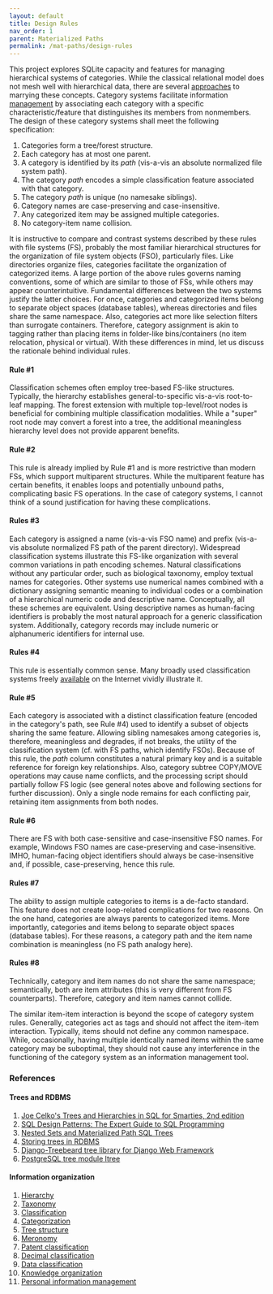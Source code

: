 ```yaml
---
layout: default
title: Design Rules
nav_order: 1
parent: Materialized Paths
permalink: /mat-paths/design-rules
---
```


This project explores SQLite capacity and features for managing hierarchical systems of categories. While the classical relational model does not mesh well with hierarchical data, there are several [approaches](#TreesAndRDBMS) to marrying these concepts. Category systems facilitate information [management](#ClassRefs) by associating each category with a specific characteristic/feature that distinguishes its members from nonmembers. The design of these category systems shall meet the following specification:

<a name="Rules"></a>
 1. Categories form a tree/forest structure.
 2. Each category has at most one parent. 
 3. A category is identified by its *path* (vis-a-vis an absolute normalized file system path).
 4. The category *path* encodes a simple classification feature associated with that category.
 5. The category *path* is unique (no namesake siblings).
 6. Category names are case-preserving and case-insensitive.
 7. Any categorized item may be assigned multiple categories.
 8. No category-item name collision.

It is instructive to compare and contrast systems described by these rules with file systems (FS), probably the most familiar hierarchical structures for the organization of file system objects (FSO), particularly files. Like directories organize files, categories facilitate the organization of categorized items. A large portion of the above rules governs naming conventions, some of which are similar to those of FSs, while others may appear counterintuitive. Fundamental differences between the two systems justify the latter choices. For once, categories and categorized items belong to separate object spaces (database tables), whereas directories and files share the same namespace. Also, categories act more like selection filters than surrogate containers. Therefore, category assignment is akin to tagging rather than placing items in folder-like bins/containers (no item relocation, physical or virtual). With these differences in mind, let us discuss the rationale behind individual rules.

#### Rule #1

Classification schemes often employ tree-based FS-like structures. Typically, the hierarchy establishes general-to-specific vis-a-vis root-to-leaf mapping. The forest extension with multiple top-level/root nodes is beneficial for combining multiple classification modalities. While a "super" root node may convert a forest into a tree, the additional meaningless hierarchy level does not provide apparent benefits.

#### Rule #2

This rule is already implied by Rule #1 and is more restrictive than modern FSs, which support multiparent structures. While the multiparent feature has certain benefits, it enables loops and potentially unbound paths, complicating basic FS operations. In the case of category systems, I cannot think of a sound justification for having these complications.

#### Rules #3

Each category is assigned a name (vis-a-vis FSO name) and prefix (vis-a-vis absolute normalized FS path of the parent directory). Widespread classification systems illustrate this FS-like organization with several common variations in path encoding schemes. Natural classifications without any particular order, such as biological taxonomy, employ textual names for categories. Other systems use numerical names combined with a dictionary assigning semantic meaning to individual codes or a combination of a hierarchical numeric code and descriptive name. Conceptually, all these schemes are equivalent. Using descriptive names as human-facing identifiers is probably the most natural approach for a generic classification system. Additionally, category records may include numeric or alphanumeric identifiers for internal use.

#### Rules #4

This rule is essentially common sense. Many broadly used classification systems freely [available](#ClassRefs) on the Internet vividly illustrate it. 

#### Rule #5

Each category is associated with a distinct classification feature (encoded in the category's path, see Rule #4) used to identify a subset of objects sharing the same feature. Allowing sibling namesakes among categories is, therefore, meaningless and degrades, if not breaks, the utility of the classification system (cf. with FS paths, which identify FSOs). Because of this rule, the *path* column constitutes a natural primary key and is a suitable reference for foreign key relationships. Also, category subtree COPY/MOVE operations may cause name conflicts, and the processing script should partially follow FS logic (see general notes above and following sections for further discussion). Only a single node remains for each conflicting pair, retaining item assignments from both nodes.

#### Rule #6

There are FS with both case-sensitive and case-insensitive FSO names. For example, Windows FSO names are case-preserving and case-insensitive. IMHO, human-facing object identifiers should always be case-insensitive and, if possible, case-preserving, hence this rule.

#### Rules #7

The ability to assign multiple categories to items is a de-facto standard. This feature does not create loop-related complications for two reasons. On the one hand, categories are always parents to categorized items. More importantly, categories and items belong to separate object spaces (database tables). For these reasons, a category path and the item name combination is meaningless (no FS path analogy here).

#### Rules #8

Technically, category and item names do not share the same namespace; semantically, both are item attributes (this is very different from FS counterparts). Therefore, category and item names cannot collide.

The similar item-item interaction is beyond the scope of category system rules. Generally, categories act as tags and should not affect the item-item interaction. Typically, items should not define any common namespace. While, occasionally, having multiple identically named items within the same category may be suboptimal, they should not cause any interference in the functioning of the category system as an information management tool.


<a name="References"></a>
### References


<a name="TreesAndRDBMS"></a>
#### Trees and RDBMS

1. [Joe Celko's Trees and Hierarchies in SQL for Smarties, 2nd edition][Celko's Trees]
2. [SQL Design Patterns: The Expert Guide to SQL Programming][Tropashko]
3. [Nested Sets and Materialized Path SQL Trees][NS-MP]
4. [Storing trees in RDBMS][Kolesnikova]
5. [Django-Treebeard tree library for Django Web Framework][django-treebeard]
6. [PostgreSQL tree module ltree][PostgreSQL ltree]


<a name="ClassRefs"></a>
#### Information organization

 1. [Hierarchy][]
 2. [Taxonomy][]
 3. [Classification][]
 4. [Categorization][]
 5. [Tree structure][]
 6. [Meronomy][]
 7. [Patent classification][]
 8. [Decimal classification][]
 9. [Data classification][]
 10. [Knowledge organization][]
 11. [Personal information management][]


<!-- References -->

[Patent classification]: https://en.wikipedia.org/wiki/Patent_classification
[Classification]: https://en.wikipedia.org/wiki/Classification
[Decimal classification]: https://en.wikipedia.org/wiki/Decimal_classification
[Taxonomy]: https://en.wikipedia.org/wiki/Taxonomy
[Hierarchy]: https://en.wikipedia.org/wiki/Hierarchy
[Tree structure]: https://en.wikipedia.org/wiki/Tree_structure
[Knowledge organization]: https://en.wikipedia.org/wiki/Knowledge_organization
[Personal information management]: https://en.wikipedia.org/wiki/Personal_information_management
[Data classification]: https://en.wikipedia.org/wiki/Data_classification
[Categorization]: https://en.wikipedia.org/wiki/Categorization
[Meronomy]: https://en.wikipedia.org/wiki/Meronomy

[Celko's Trees]: https://sciencedirect.com/book/9780123877338
[Tropashko]: https://vadimtropashko.wordpress.com/%22sql-design-patterns%22-book/about
[NS-MP]: http://rampant-books.com/art_vadim_nested_sets_sql_trees.htm
[django-treebeard]: https://django-treebeard.readthedocs.io
[PostgreSQL ltree]: https://www.postgresql.org/docs/current/ltree.html
[Kolesnikova]: https://bitworks.software/en/2017-10-20-storing-trees-in-rdbms.html
